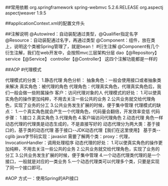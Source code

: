 ##常用依赖
<dependencies>
    <dependency>
        <groupId>org.springframework</groupId>
        <artifactId>spring-webmvc</artifactId>
        <version>5.2.6.RELEASE</version>
    </dependency>
    <dependency>
            <groupId>org.aspectj</groupId>
            <artifactId>aspectjweaver</artifactId>
            <version>1.9.5</version>
        </dependency>
</dependencies>

##applicationContext.xml的配置文件头
<?xml version="1.0" encoding="UTF-8"?>
<beans xmlns="http://www.springframework.org/schema/beans"
       xmlns:xsi="http://www.w3.org/2001/XMLSchema-instance"
       xmlns:context="http://www.springframework.org/schema/context"
       xsi:schemaLocation="http://www.springframework.org/schema/beans
       http://www.springframework.org/schema/beans/spring-beans.xsd
       http://www.springframework.org/schema/context
       http://www.springframework.org/schema/context/spring-context.xsd">

##注解说明
@Autowired：自动装配通过类型，@Qualifier指定名字
@Resource：自动装配通过名字，再通过类型
@Component：组件，放在类上，说明这个类被Spring管理了，就是bean！
#衍生注解
@Component有几个衍生注解，我们在web开发中，会按照mvc三层架构分层
    dao【@Repository】
    service【@Service】
    controller【@Controller】
这四个注解功能都是一样的

##AOP
#代理模式

代理模式的分类：
    1.静态代理
        角色分析：
            抽象角色：一般会使用接口或者抽象类来解决
            真实角色：被代理的角色
            代理角色：代理真实角色，代理真实角色后，我们一般会做一些附属操作
            客户：访问代理对象的人
        代理模式的好处：
            1.可以使真实角色的操作更加纯粹，不用去关注一些公共的业务
            2.公共业务就交给代理角色，实现了业务的分工
            3.公共业务发生扩展的时候，便于集中管理
        代理模式的缺点：
            1.一个真实角色就会产生一个代理角色，代码量会翻倍，开发效率变低
        代码步骤：
            1.接口
            2.真实角色
            3.代理角色
            4.客户端访问代理角色
    2.动态代理
        角色一样
        动态代理的代理类是动态生成的，不是直接写好的
        动态代理分为两大类：基于接口的，基于类的动态代理
            基于接口--JDK动态代理【我们在这里使用】
            基于类--cglib
            java字节码实现：javasist
        需要了解两个类：proxy：代理，InvocationHandler：调用处理程序
        动态代理的好处：
            1.可以使真实角色的操作更加纯粹，不用去关注一些公共的业务
            2.公共业务就交给代理角色，实现了业务的分工
            3.公共业务发生扩展的时候，便于集中管理
            4.一个动态代理类代理的是一个接口，一般就是对应的一类业务
            5.一个动态代理类可以代理多个类，只要是实现了同一个接口即可。

#AOP
方式一：使用Spring的API接口
    

















